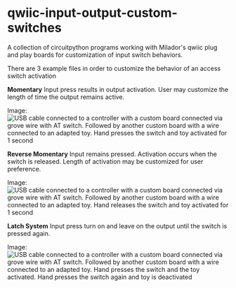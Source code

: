 # qwiic-input-output-custom-switches
A collection of circuitpython programs working with Milador's qwiic plug and play boards for customization of input switch behaviors.

There are 3 example files in order to customize the behavior of an access switch activation

**Momentary**
Input press results in output activation. User may customize the length of time the output remains active.

Image:
![USB cable connected to a controller with a custom board connected via grove wire with AT switch. Followed by another custom board with a wire connected to an adapted toy. Hand presses the switch and toy activated for 1 second](/images/momentary_demo.gif "Momentary Switch Setting Demo")

**Reverse Momentary**
Input remains pressed. Activation occurs when the switch is released. Length of activation may be customized for user preference.

Image:
![USB cable connected to a controller with a custom board connected via grove wire with AT switch. Followed by another custom board with a wire connected to an adapted toy. Hand releases the switch and toy activated for 1 second](/images/momentary_demo.gif "Momentary Switch Setting Demo")

**Latch System**
Input press turn on and leave on the output until the switch is pressed again.

Image:
![USB cable connected to a controller with a custom board connected via grove wire with AT switch. Followed by another custom board with a wire connected to an adapted toy. Hand presses the switch and the toy activated. Hand presses the switch again and toy is deactivated](/images/latch_demo.gif "Latch Switch Setting Demo")
